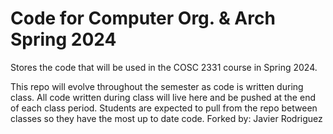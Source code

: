 # Code for Computer Org. & Arch Spring 2024

Stores the code that will be used in the COSC 2331 course in Spring 2024.

This repo will evolve throughout the semester as code is written during class. All code written during class will live here and be pushed at the end of each class period. Students are expected to pull from the repo between classes so they have the most up to date code.
Forked by: Javier Rodriguez